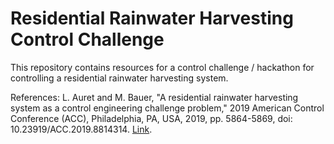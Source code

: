 # Residential Rainwater Harvesting Control Challenge
This repository contains resources for a control challenge / hackathon for controlling a residential rainwater harvesting system. 

References:
L. Auret and M. Bauer, "A residential rainwater harvesting system as a control engineering challenge problem," 2019 American Control Conference (ACC), Philadelphia, PA, USA, 2019, pp. 5864-5869, doi: 10.23919/ACC.2019.8814314. [Link](https://ieeexplore.ieee.org/document/8814314).
